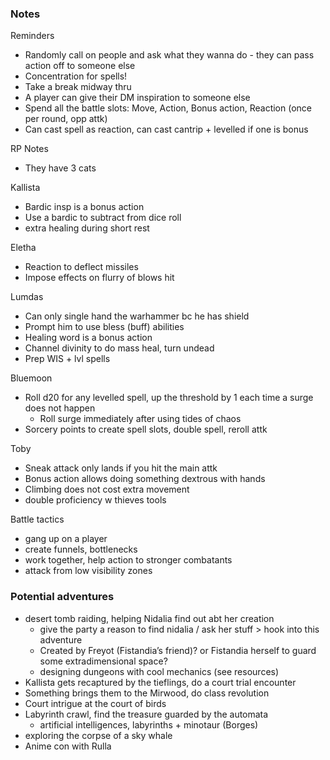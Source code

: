 ### Notes

Reminders
- Randomly call on people and ask what they wanna do - they can pass action off to someone else
- Concentration for spells!
- Take a break midway thru
- A player can give their DM inspiration to someone else
- Spend all the battle slots: Move, Action, Bonus action, Reaction (once per round, opp attk)
- Can cast spell as reaction, can cast cantrip + levelled if one is bonus

RP Notes
- They have 3 cats

Kallista
- Bardic insp is a bonus action
- Use a bardic to subtract from dice roll
- extra healing during short rest

Eletha
- Reaction to deflect missiles
- Impose effects on flurry of blows hit

Lumdas
- Can only single hand the warhammer bc he has shield
- Prompt him to use bless (buff) abilities
- Healing word is a bonus action
- Channel divinity to do mass heal, turn undead
- Prep WIS + lvl spells

Bluemoon
- Roll d20 for any levelled spell, up the threshold by 1 each time a surge does not happen
    - Roll surge immediately after using tides of chaos
- Sorcery points to create spell slots, double spell, reroll attk

Toby
- Sneak attack only lands if you hit the main attk
- Bonus action allows doing something dextrous with hands
- Climbing does not cost extra movement
- double proficiency w thieves tools

Battle tactics
- gang up on a player
- create funnels, bottlenecks
- work together, help action to stronger combatants
- attack from low visibility zones


### Potential adventures
- desert tomb raiding, helping Nidalia find out abt her creation
    - give the party a reason to find nidalia / ask her stuff > hook into this adventure
    - Created by Freyot (Fistandia’s friend)? or Fistandia herself to guard some extradimensional space?
    - designing dungeons with cool mechanics (see resources)
- Kallista gets recaptured by the tieflings, do a court trial encounter
- Something brings them to the Mirwood, do class revolution
- Court intrigue at the court of birds
- Labyrinth crawl, find the treasure guarded by the automata
    - artificial intelligences, labyrinths + minotaur (Borges)
- exploring the corpse of a sky whale
- Anime con with Rulla